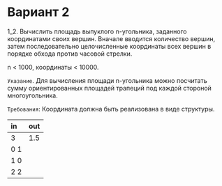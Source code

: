  # Вариант 2

1_2. Вычислить площадь выпуклого n-угольника, заданного координатами своих вершин. Вначале вводится количество вершин, затем последовательно целочисленные координаты всех вершин в порядке обхода против часовой стрелки.

n < 1000, координаты < 10000.

`Указание`. Для вычисления площади n-угольника можно посчитать сумму ориентированных площадей трапеций под каждой стороной многоугольника. 

`Требования`: Координата должна быть реализована в виде структуры.

| in   | out |
| :--- | --- |
| 3    | 1.5 |
| 0 1  |     |
| 1 0  |     |
| 2 2  |     |